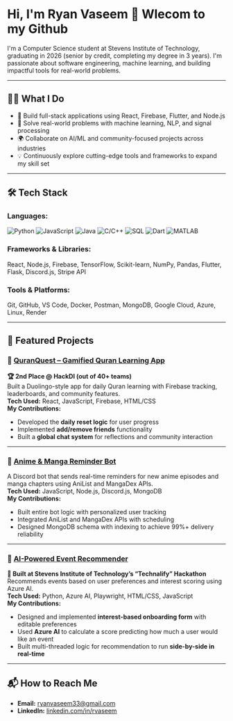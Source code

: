 # Hi, I'm Ryan Vaseem 👋 Wlecom to my Github

I'm a Computer Science student at Stevens Institute of Technology, graduating in 2026 (senior by credit, completing my degree in 3 years). I'm passionate about software engineering, machine learning, and building impactful tools for real-world problems.

---

## 👨‍💻 What I Do

- 🚀 Build full-stack applications using React, Firebase, Flutter, and Node.js
- 🤖 Solve real-world problems with machine learning, NLP, and signal processing
- 🌍 Collaborate on AI/ML and community-focused projects across industries
- 💡 Continuously explore cutting-edge tools and frameworks to expand my skill set

---

## 🛠️ Tech Stack

### Languages:
![Python](https://img.shields.io/badge/-Python-blue?style=flat-square&logo=python)
![JavaScript](https://img.shields.io/badge/-JavaScript-yellow?style=flat-square&logo=javascript)
![Java](https://img.shields.io/badge/-Java-orange?style=flat-square&logo=java)
![C/C++](https://img.shields.io/badge/-C/C++-blue?style=flat-square&logo=c)
![SQL](https://img.shields.io/badge/-SQL-lightgrey?style=flat-square&logo=mysql)
![Dart](https://img.shields.io/badge/-Dart-blue?style=flat-square&logo=dart)
![MATLAB](https://img.shields.io/badge/-MATLAB-orange?style=flat-square&logo=mathworks)

### Frameworks & Libraries:
React, Node.js, Firebase, TensorFlow, Scikit-learn, NumPy, Pandas, Flutter, Flask, Discord.js, Stripe API

### Tools & Platforms:
Git, GitHub, VS Code, Docker, Postman, MongoDB, Google Cloud, Azure, Linux, Render

---

## 📌 Featured Projects

### 🔹 [QuranQuest – Gamified Quran Learning App](https://github.com/Ayan-Mahmood/HackDI)  
**🏆 2nd Place @ HackDI (out of 40+ teams)**  
Built a Duolingo-style app for daily Quran learning with Firebase tracking, leaderboards, and community features.  
**Tech Used:** React, JavaScript, Firebase, HTML/CSS  
**My Contributions:**  
- Developed the **daily reset logic** for user progress  
- Implemented **add/remove friends** functionality  
- Built a **global chat system** for reflections and community interaction  

---

### 🔹 [Anime & Manga Reminder Bot](https://github.com/RyanVaseem/discord-bot-)  
A Discord bot that sends real-time reminders for new anime episodes and manga chapters using AniList and MangaDex APIs.  
**Tech Used:** JavaScript, Node.js, Discord.js, MongoDB  
**My Contributions:**  
- Built entire bot logic with personalized user tracking  
- Integrated AniList and MangaDex APIs with scheduling  
- Designed MongoDB schema with indexing to achieve 99%+ delivery reliability  

---

### 🔹 [AI-Powered Event Recommender](https://github.com/JadenF5/Team-Lost-)  
**🏁 Built at Stevens Institute of Technology’s “Technalify” Hackathon**  
Recommends events based on user preferences and interest scoring using Azure AI.  
**Tech Used:** Python, Azure AI, Playwright, HTML/CSS, JavaScript  
**My Contributions:**  
- Designed and implemented **interest-based onboarding form** with editable preferences  
- Used **Azure AI** to calculate a score predicting how much a user would like an event  
- Built multi-threaded logic for recommendation to run **side-by-side in real-time**  

---


## 📬 How to Reach Me

- **Email:** [ryanvaseem33@gmail.com](mailto:ryanvaseem33@gmail.com)  
- **LinkedIn:** [linkedin.com/in/rvaseem](https://linkedin.com/in/rvaseem)

